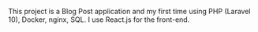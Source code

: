 This project is a Blog Post application and my first time using PHP (Laravel 10), Docker, nginx, SQL. I use React.js for the front-end. 

